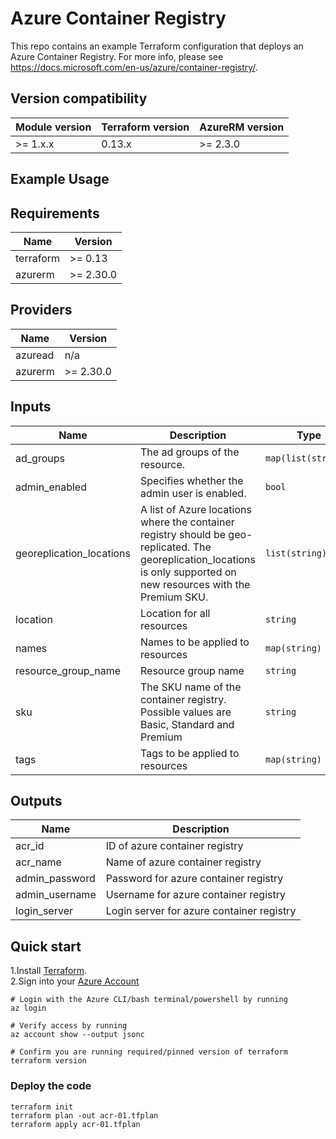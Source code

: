 # Azure Container Registry

This repo contains an example Terraform configuration that deploys an Azure Container Registry.
For more info, please see https://docs.microsoft.com/en-us/azure/container-registry/.

## Version compatibility

| Module version    | Terraform version | AzureRM version |
|-------------------|-------------------|-----------------|
| >= 1.x.x          | 0.13.x            | >= 2.3.0        |

## Example Usage
<!--- BEGIN_TF_DOCS --->
## Requirements

| Name | Version |
|------|---------|
| terraform | >= 0.13 |
| azurerm | >= 2.30.0 |

## Providers

| Name | Version |
|------|---------|
| azuread | n/a |
| azurerm | >= 2.30.0 |

## Inputs

| Name | Description | Type | Default | Required |
|------|-------------|------|---------|:--------:|
| ad\_groups | The ad groups of the resource. | `map(list(string))` | `{}` | no |
| admin\_enabled | Specifies whether the admin user is enabled. | `bool` | `true` | no |
| georeplication\_locations | A list of Azure locations where the container registry should be geo-replicated. The georeplication\_locations is only supported on new resources with the Premium SKU. | `list(string)` | `null` | no |
| location | Location for all resources | `string` | n/a | yes |
| names | Names to be applied to resources | `map(string)` | n/a | yes |
| resource\_group\_name | Resource group name | `string` | n/a | yes |
| sku | The SKU name of the container registry. Possible values are Basic, Standard and Premium | `string` | `"Basic"` | no |
| tags | Tags to be applied to resources | `map(string)` | n/a | yes |

## Outputs

| Name | Description |
|------|-------------|
| acr\_id | ID of azure container registry |
| acr\_name | Name of azure container registry |
| admin\_password | Password for azure container registry |
| admin\_username | Username for azure container registry |
| login\_server | Login server for azure container registry |

<!--- END_TF_DOCS --->

## Quick start

1.Install [Terraform](https://learn.hashicorp.com/tutorials/terraform/install-cli).\
2.Sign into your [Azure Account](https://docs.microsoft.com/en-us/cli/azure/authenticate-azure-cli?view=azure-cli-latest)


```
# Login with the Azure CLI/bash terminal/powershell by running
az login

# Verify access by running
az account show --output jsonc

# Confirm you are running required/pinned version of terraform
terraform version
```

### Deploy the code

```
terraform init
terraform plan -out acr-01.tfplan
terraform apply acr-01.tfplan
```



